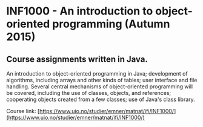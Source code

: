 # INF1000 - An introduction to object-oriented programming (Autumn 2015)
## Course assignments written in Java.

An introduction to object-oriented programming in Java; development of algorithms, including arrays and other kinds of tables; user interface and file handling. Several central mechanisms of object-oriented programming will be covered, including the use of classes, objects, and references; cooperating objects created from a few classes; use of Java's class library.

Course link: [https://www.uio.no/studier/emner/matnat/ifi/INF1000/](https://www.uio.no/studier/emner/matnat/ifi/INF1000/)